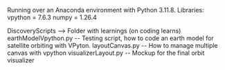 Running over an Anaconda environment with Python 3.11.8.
  Libraries:
    vpython      = 7.6.3
    numpy        = 1.26.4

DiscoveryScripts  --> Folder with learnings (on coding learns)
  earthModelVpython.py      -- Testing script, how to code an earth model for satellite orbiting with VPyton.
  layoutCanvas.py           -- How to manage multiple canvas with vpython
  visualizerLayout.py       -- Mockup for the final orbit visualizer

